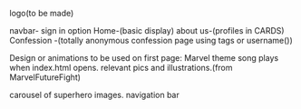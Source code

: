 logo(to be made)

navbar- sign in option
Home-(basic display)
about us-(profiles in CARDS)
Confession -(totally anonymous confession page using tags or username())

Design or animations to be used on first page:
Marvel theme song plays when index.html opens.
relevant pics and illustrations.(from MarvelFutureFight)

carousel of superhero images.
navigation bar 

